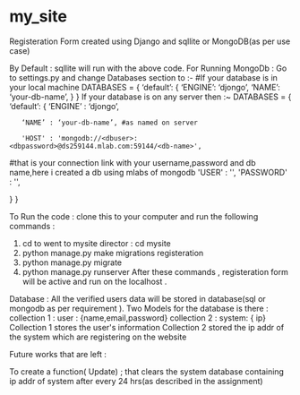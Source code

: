 # my_site
Registeration Form created using Django and sqllite or MongoDB(as per use case)

By Default : sqllite will run with the above code.
For Running MongoDb : Go to settings.py and change Databases section to :-
#If your database is in your local machine
DATABASES = {
   ‘default’: {
      ‘ENGINE’: ‘djongo’,
      ‘NAME’: ‘your-db-name’,
   }
}
If your database is on any server then :~
DATABASES = {
   ‘default’: {
      ‘ENGINE’ : ‘djongo’,
      
       ‘NAME’ : ‘your-db-name’, #as named on server
      
       'HOST' : 'mongodb://<dbuser>:<dbpassword>@ds259144.mlab.com:59144/<db-name>',
#that is your connection link with your username,password and db name,here i created a db using mlabs of mongodb
       'USER' : '<dbuser>',
       'PASSWORD' : '<dbpassword>',

   }
}

To Run the code :
clone this to your computer and run the following commands :
1. cd to went to mysite director : cd mysite
2. python manage.py make migrations registeration
3. python manage.py migrate
4. python manage.py runserver
After these commands , registeration form will be active and run on the localhost .




Database : 
All the verified users data will be stored in database(sql or mongodb as per requirement ).
Two Models for the database is there :
collection 1 : user : {name,email,password}
collection 2 : system: { ip}
Collection 1 stores the user's information 
Collection 2 stored the ip addr of the system which are registering on the  website



Future works that are left :

To create a function( Update) ; that clears the system database containing ip addr of system  after every 24 hrs(as described in the assignment)

